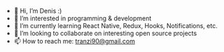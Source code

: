 - 👋 Hi, I’m Denis :)
- 👀 I’m interested in programming & development
- 🌱 I’m currently learning React Native, Redux, Hooks, Notifications, etc.
- 💞️ I’m looking to collaborate on interesting open source projects
- 📫 How to reach me: tranzi90@gmail.com

<!---
tranzi90/tranzi90 is a ✨ special ✨ repository because its `README.md` (this file) appears on your GitHub profile.
You can click the Preview link to take a look at your changes.
--->
